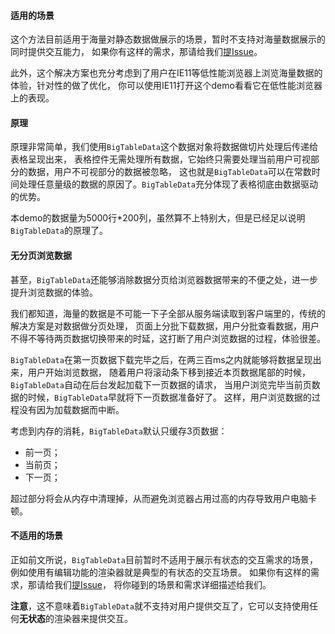 
#### 适用的场景

这个方法目前适用于海量对静态数据做展示的场景，暂时不支持对海量数据展示的同时提供交互能力，
如果你有这样的需求，那请给我们[提Issue](https://github.com/rdkmaster/jigsaw/issues/new)。

此外，这个解决方案也充分考虑到了用户在IE11等低性能浏览器上浏览海量数据的体验，针对性的做了优化，
你可以使用IE11打开这个demo看看它在低性能浏览器上的表现。

#### 原理

原理非常简单，我们使用`BigTableData`这个数据对象将数据做切片处理后传递给表格呈现出来，
表格控件无需处理所有数据，它始终只需要处理当前用户可视部分的数据，用户不可视部分的数据被忽略，
这也就是`BigTableData`可以在常数时间处理任意量级的数据的原因了。`BigTableData`充分体现了表格彻底由数据驱动的优势。

本demo的数据量为5000行*200列，虽然算不上特别大，但是已经足以说明`BigTableData`的原理了。

#### 无分页浏览数据

甚至，`BigTableData`还能够消除数据分页给浏览器数据带来的不便之处，进一步提升浏览数据的体验。

我们都知道，海量的数据是不可能一下子全部从服务端读取到客户端里的，传统的解决方案是对数据做分页处理，
页面上分批下载数据，用户分批查看数据，用户不得不等待两页数据切换带来的时延，这打断了用户浏览数据的过程，体验很差。

`BigTableData`在第一页数据下载完毕之后，在两三百ms之内就能够将数据呈现出来，用户开始浏览数据，
随着用户将滚动条下移到接近本页数据尾部的时候，`BigTableData`自动在后台发起加载下一页数据的请求，
当用户浏览完毕当前页数据的时候，`BigTableData`早就将下一页数据准备好了。
这样，用户浏览数据的过程没有因为加载数据而中断。

考虑到内存的消耗，`BigTableData`默认只缓存3页数据：

- 前一页；
- 当前页；
- 下一页；

超过部分将会从内存中清理掉，从而避免浏览器占用过高的内存导致用户电脑卡顿。

#### 不适用的场景

正如前文所说，`BigTableData`目前暂时不适用于展示有状态的交互需求的场景，例如使用有编辑功能的渲染器就是典型的有状态的交互场景。
如果你有这样的需求，那请给我们[提Issue](https://github.com/rdkmaster/jigsaw/issues/new)，
将你碰到的场景和需求详细描述给我们。

**注意**，这不意味着`BigTableData`就不支持对用户提供交互了，它可以支持使用任何**无状态**的渲染器来提供交互。


